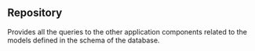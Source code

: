 ## Repository

Provides all the queries to the other application components related to the models defined in the schema of the database.